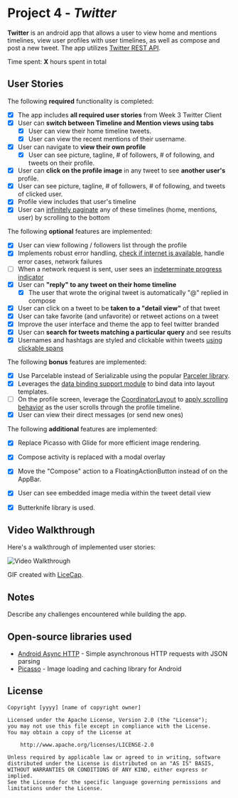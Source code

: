 # Project 4 - *Twitter*

**Twitter** is an android app that allows a user to view home and mentions timelines, view user profiles with user timelines, as well as compose and post a new tweet. The app utilizes [Twitter REST API](https://dev.twitter.com/rest/public).

Time spent: **X** hours spent in total

## User Stories

The following **required** functionality is completed:

* [X] The app includes **all required user stories** from Week 3 Twitter Client
* [X] User can **switch between Timeline and Mention views using tabs**
  * [X] User can view their home timeline tweets.
  * [X] User can view the recent mentions of their username.
* [X] User can navigate to **view their own profile**
  * [X] User can see picture, tagline, # of followers, # of following, and tweets on their profile.
* [X] User can **click on the profile image** in any tweet to see **another user's** profile.
 * [X] User can see picture, tagline, # of followers, # of following, and tweets of clicked user.
 * [X] Profile view includes that user's timeline
* [X] User can [infinitely paginate](http://guides.codepath.com/android/Endless-Scrolling-with-AdapterViews-and-RecyclerView) any of these timelines (home, mentions, user) by scrolling to the bottom

The following **optional** features are implemented:

* [X] User can view following / followers list through the profile
* [X] Implements robust error handling, [check if internet is available](http://guides.codepath.com/android/Sending-and-Managing-Network-Requests#checking-for-network-connectivity), handle error cases, network failures
* [ ] When a network request is sent, user sees an [indeterminate progress indicator](http://guides.codepath.com/android/Handling-ProgressBars#progress-within-actionbar)
* [X] User can **"reply" to any tweet on their home timeline**
  * [X] The user that wrote the original tweet is automatically "@" replied in compose
* [X] User can click on a tweet to be **taken to a "detail view"** of that tweet
 * [X] User can take favorite (and unfavorite) or retweet actions on a tweet
* [X] Improve the user interface and theme the app to feel twitter branded
* [X] User can **search for tweets matching a particular query** and see results
* [X] Usernames and hashtags are styled and clickable within tweets [using clickable spans](http://guides.codepath.com/android/Working-with-the-TextView#creating-clickable-styled-spans)

The following **bonus** features are implemented:

* [X] Use Parcelable instead of Serializable using the popular [Parceler library](http://guides.codepath.com/android/Using-Parceler).
* [X] Leverages the [data binding support module](http://guides.codepath.com/android/Applying-Data-Binding-for-Views) to bind data into layout templates.
* [ ] On the profile screen, leverage the [CoordinatorLayout](http://guides.codepath.com/android/Handling-Scrolls-with-CoordinatorLayout#responding-to-scroll-events) to [apply scrolling behavior](https://hackmd.io/s/SJyDOCgU) as the user scrolls through the profile timeline.
* [X] User can view their direct messages (or send new ones)

The following **additional** features are implemented:

* [X] Replace Picasso with Glide for more efficient image rendering.
* [X] Compose activity is replaced with a modal overlay
* [X] Move the "Compose" action to a FloatingActionButton instead of on the AppBar.
* [X] User can see embedded image media within the tweet detail view
* [X] Butterknife library is used.


## Video Walkthrough

Here's a walkthrough of implemented user stories:

<img src='http://i.imgur.com/link/to/your/gif/file.gif' title='Video Walkthrough' width='' alt='Video Walkthrough' />

GIF created with [LiceCap](http://www.cockos.com/licecap/).

## Notes

Describe any challenges encountered while building the app.

## Open-source libraries used

- [Android Async HTTP](https://github.com/loopj/android-async-http) - Simple asynchronous HTTP requests with JSON parsing
- [Picasso](http://square.github.io/picasso/) - Image loading and caching library for Android

## License

    Copyright [yyyy] [name of copyright owner]

    Licensed under the Apache License, Version 2.0 (the "License");
    you may not use this file except in compliance with the License.
    You may obtain a copy of the License at

        http://www.apache.org/licenses/LICENSE-2.0

    Unless required by applicable law or agreed to in writing, software
    distributed under the License is distributed on an "AS IS" BASIS,
    WITHOUT WARRANTIES OR CONDITIONS OF ANY KIND, either express or implied.
    See the License for the specific language governing permissions and
    limitations under the License.
